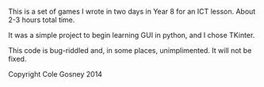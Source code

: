 This is a set of games I wrote in two days in Year 8 for an ICT lesson. About 2-3 hours total time.

It was a simple project to begin learning GUI in python, and I chose TKinter.

This code is bug-riddled and, in some places, unimplimented. It will not be fixed.
 
Copyright Cole Gosney 2014
